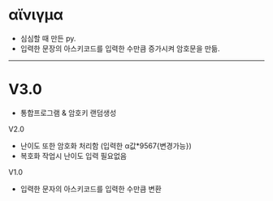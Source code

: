 # αἴνιγμα
- 심심할 때 만든 py.
- 입력한 문장의 아스키코드를 입력한 수만큼 증가시켜 암호문을 만듦.

----------------------------------------------
# V3.0
 - 통합프로그램 & 암호키 랜덤생성

V2.0
- 난이도 또한 암호화 처리함 (입력한 α값*9567{변경가능})
- 복호화 작업시 난이도 입력 필요없음

V1.0
- 입력한 문자의 아스키코드를 입력한 수만큼 변환
